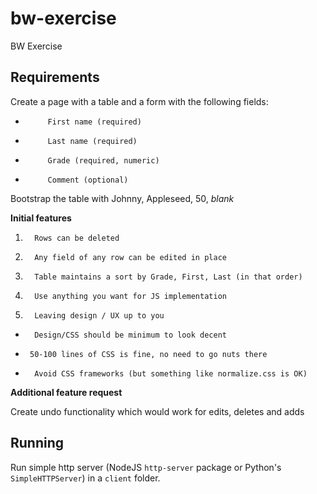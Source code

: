 # bw-exercise
BW Exercise

## Requirements

Create a page with a table and a form with the following fields:

-          First name (required)
-          Last name (required)
-          Grade (required, numeric)
-          Comment (optional)

Bootstrap the table with Johnny, Appleseed, 50, *blank*

**Initial features**

1.       Rows can be deleted
2.       Any field of any row can be edited in place
3.       Table maintains a sort by Grade, First, Last (in that order)
4.       Use anything you want for JS implementation
5.       Leaving design / UX up to you
  -       Design/CSS should be minimum to look decent
  -      50-100 lines of CSS is fine, no need to go nuts there
  -       Avoid CSS frameworks (but something like normalize.css is OK)

**Additional feature request**

Create undo functionality which would work for edits, deletes and adds

## Running

Run simple http server (NodeJS `http-server` package or Python's `SimpleHTTPServer`) in a `client` folder.
